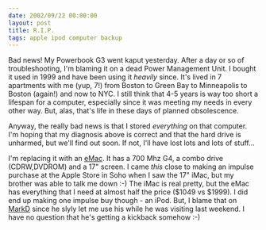 ```yaml
---
date: 2002/09/22 00:00:00
layout: post
title: R.I.P.
tags: apple ipod computer backup
---
```


Bad news! My Powerbook G3 went kaput yesterday. After a day or so of
troubleshooting, I'm blaming it on a dead Power Management Unit. I
bought it used in 1999 and have been using it *heavily* since. It's
lived in 7 apartments with me (yup, 7!) from Boston to Green Bay to
Minneapolis to Boston (again!) and now to NYC. I still think that 4-5
years is way too short a lifespan for a computer, especially since it
was meeting my needs in every other way. But, alas, that's life in
these days of planned obsolescence.

Anyway, the really bad news is that I stored *everything* on that
computer. I'm hoping that my diagnosis above is correct and that the
hard drive is unharmed, but we'll find out soon. If not, I'll have
lost lots and lots of stuff...

I'm replacing it with an [eMac](http://www.apple.com/emac/). It has a
700 Mhz G4, a combo drive (CDRW,DVDROM) and a 17" screen. I came
*this* close to making an impulse purchase at the Apple Store in Soho
when I saw the 17" iMac, but my brother was able to talk me down :-)
The iMac is real pretty, but the eMac has everything that I need at
almost half the price ($1049 vs $1999). I did end up making one
impulse buy though - an iPod. But, I blame that on
[MarkD](http://badgertronics.com/blog) since he slyly let me use his
while he was visiting last weekend. I have no question that he's
getting a kickback somehow :-)
